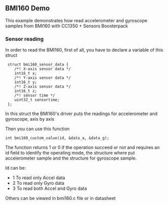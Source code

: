 ## BMI160 Demo
This example demonstrates how read accelerometer and gyroscope samples from BMI160 with CC1350 + Sensors Boosterpack


### Sensor reading

In order to read the BMI160, first of all, you have to declare a variable of this struct

```
 struct bmi160_sensor_data {
 	/*! X-axis sensor data */
 	int16_t x;
 	/*! Y-axis sensor data */
 	int16_t y;
 	/*! Z-axis sensor data */
 	int16_t z;
 	/*! sensor time */
 	uint32_t sensortime;
 };
```
In this struct the BMI160's driver puts the readings for accelerometer and gyroscope, axis by axis

Then you can use this function 

```
int bmi160_custom_value(id, &data_a, &data_g);
```
The function returns 1 or 0 if the operation succeed or not and requires an id field to identify the operating mode, 
the structure where put accelerometer sample and the structure for gyroscope sample.

Id can be:
* 1 To read only Accel data 
* 2 To read only Gyro data
* 3 To read both Accel and Gyro data

Others can be viewed in bmi160.c file or in datasheet


